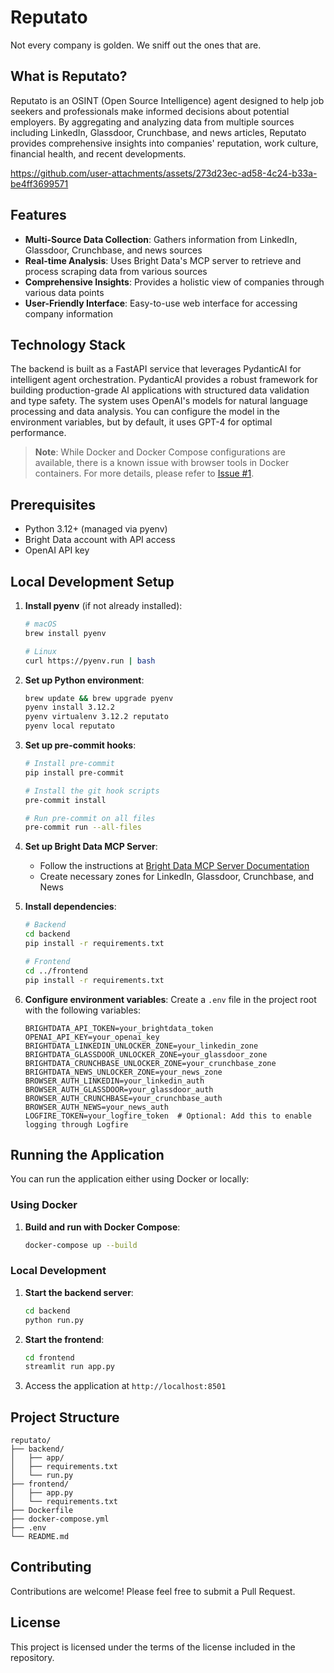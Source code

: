 # Reputato

Not every company is golden. We sniff out the ones that are.

## What is Reputato?

Reputato is an OSINT (Open Source Intelligence) agent designed to help job seekers and professionals make informed decisions about potential employers. By aggregating and analyzing data from multiple sources including LinkedIn, Glassdoor, Crunchbase, and news articles, Reputato provides comprehensive insights into companies' reputation, work culture, financial health, and recent developments.



https://github.com/user-attachments/assets/273d23ec-ad58-4c24-b33a-be4ff3699571



## Features

- **Multi-Source Data Collection**: Gathers information from LinkedIn, Glassdoor, Crunchbase, and news sources
- **Real-time Analysis**: Uses Bright Data's MCP server to retrieve and process scraping data from various sources
- **Comprehensive Insights**: Provides a holistic view of companies through various data points
- **User-Friendly Interface**: Easy-to-use web interface for accessing company information

## Technology Stack

The backend is built as a FastAPI service that leverages PydanticAI for intelligent agent orchestration. PydanticAI provides a robust framework for building production-grade AI applications with structured data validation and type safety. The system uses OpenAI's models for natural language processing and data analysis. You can configure the model in the environment variables, but by default, it uses GPT-4 for optimal performance.

> **Note**: While Docker and Docker Compose configurations are available, there is a known issue with browser tools in Docker containers. For more details, please refer to [Issue #1](https://github.com/yourusername/reputato/issues/1).

## Prerequisites

- Python 3.12+ (managed via pyenv)
- Bright Data account with API access
- OpenAI API key

## Local Development Setup

1. **Install pyenv** (if not already installed):
   ```bash
   # macOS
   brew install pyenv

   # Linux
   curl https://pyenv.run | bash
   ```

2. **Set up Python environment**:
   ```bash
   brew update && brew upgrade pyenv
   pyenv install 3.12.2
   pyenv virtualenv 3.12.2 reputato
   pyenv local reputato
   ```

3. **Set up pre-commit hooks**:
   ```bash
   # Install pre-commit
   pip install pre-commit

   # Install the git hook scripts
   pre-commit install

   # Run pre-commit on all files
   pre-commit run --all-files
   ```

4. **Set up Bright Data MCP Server**:
   - Follow the instructions at [Bright Data MCP Server Documentation](https://docs.brightdata.com/api-reference/MCP-Server)
   - Create necessary zones for LinkedIn, Glassdoor, Crunchbase, and News

5. **Install dependencies**:
   ```bash
   # Backend
   cd backend
   pip install -r requirements.txt

   # Frontend
   cd ../frontend
   pip install -r requirements.txt
   ```

6. **Configure environment variables**:
   Create a `.env` file in the project root with the following variables:
   ```
   BRIGHTDATA_API_TOKEN=your_brightdata_token
   OPENAI_API_KEY=your_openai_key
   BRIGHTDATA_LINKEDIN_UNLOCKER_ZONE=your_linkedin_zone
   BRIGHTDATA_GLASSDOOR_UNLOCKER_ZONE=your_glassdoor_zone
   BRIGHTDATA_CRUNCHBASE_UNLOCKER_ZONE=your_crunchbase_zone
   BRIGHTDATA_NEWS_UNLOCKER_ZONE=your_news_zone
   BROWSER_AUTH_LINKEDIN=your_linkedin_auth
   BROWSER_AUTH_GLASSDOOR=your_glassdoor_auth
   BROWSER_AUTH_CRUNCHBASE=your_crunchbase_auth
   BROWSER_AUTH_NEWS=your_news_auth
   LOGFIRE_TOKEN=your_logfire_token  # Optional: Add this to enable logging through Logfire
   ```

## Running the Application

You can run the application either using Docker or locally:

### Using Docker

1. **Build and run with Docker Compose**:
   ```bash
   docker-compose up --build
   ```

### Local Development

1. **Start the backend server**:
   ```bash
   cd backend
   python run.py
   ```

2. **Start the frontend**:
   ```bash
   cd frontend
   streamlit run app.py
   ```

3. Access the application at `http://localhost:8501`

## Project Structure

```
reputato/
├── backend/
│   ├── app/
│   ├── requirements.txt
│   └── run.py
├── frontend/
│   ├── app.py
│   └── requirements.txt
├── Dockerfile
├── docker-compose.yml
├── .env
└── README.md
```

## Contributing

Contributions are welcome! Please feel free to submit a Pull Request.

## License

This project is licensed under the terms of the license included in the repository.
